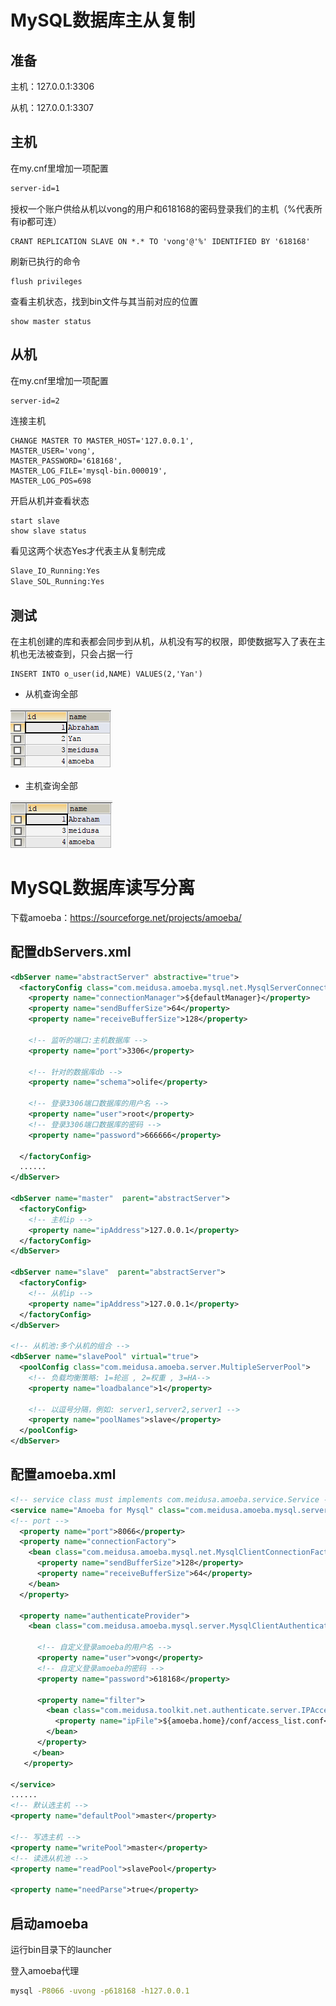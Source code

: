# MySQL数据库主从复制

## 准备

主机：127.0.0.1:3306

从机：127.0.0.1:3307

## 主机

在my.cnf里增加一项配置

``` xml
server-id=1
```

授权一个账户供给从机以vong的用户和618168的密码登录我们的主机（%代表所有ip都可连）

``` mysql
CRANT REPLICATION SLAVE ON *.* TO 'vong'@'%' IDENTIFIED BY '618168'
```

刷新已执行的命令

``` mysql
flush privileges
```

查看主机状态，找到bin文件与其当前对应的位置

``` mysql
show master status
```

## 从机

在my.cnf里增加一项配置

``` xml
server-id=2
```

连接主机

``` mysql
CHANGE MASTER TO MASTER_HOST='127.0.0.1', 
MASTER_USER='vong', 
MASTER_PASSWORD='618168', 
MASTER_LOG_FILE='mysql-bin.000019',
MASTER_LOG_POS=698
```

开启从机并查看状态

``` mysql
start slave
show slave status
```

看见这两个状态Yes才代表主从复制完成

``` bash
Slave_IO_Running:Yes
Slave_SOL_Running:Yes
```

## 测试

在主机创建的库和表都会同步到从机，从机没有写的权限，即使数据写入了表在主机也无法被查到，只会占据一行

``` mysql
INSERT INTO o_user(id,NAME) VALUES(2,'Yan')
```
- 从机查询全部

![Screenshot](docs/situation1.png)

- 主机查询全部

![Screenshot](docs/situation2.png)

# MySQL数据库读写分离

下载amoeba：https://sourceforge.net/projects/amoeba/

## 配置dbServers.xml

``` xml
<dbServer name="abstractServer" abstractive="true">
  <factoryConfig class="com.meidusa.amoeba.mysql.net.MysqlServerConnectionFactory">
    <property name="connectionManager">${defaultManager}</property>
    <property name="sendBufferSize">64</property>
    <property name="receiveBufferSize">128</property>

    <!-- 监听的端口:主机数据库 -->
    <property name="port">3306</property>

    <!-- 针对的数据库db -->
    <property name="schema">olife</property>

    <!-- 登录3306端口数据库的用户名 -->
    <property name="user">root</property>
    <!-- 登录3306端口数据库的密码 -->
    <property name="password">666666</property>

  </factoryConfig>
  ......
</dbServer>  

<dbServer name="master"  parent="abstractServer">
  <factoryConfig>
    <!-- 主机ip -->
    <property name="ipAddress">127.0.0.1</property>
  </factoryConfig>
</dbServer>

<dbServer name="slave"  parent="abstractServer">
  <factoryConfig>
    <!-- 从机ip -->
    <property name="ipAddress">127.0.0.1</property>
  </factoryConfig>
</dbServer>

<!-- 从机池:多个从机的组合 -->
<dbServer name="slavePool" virtual="true">
  <poolConfig class="com.meidusa.amoeba.server.MultipleServerPool">
    <!-- 负载均衡策略: 1=轮巡 , 2=权重 , 3=HA-->
    <property name="loadbalance">1</property>

    <!-- 以逗号分隔，例如: server1,server2,server1 -->
    <property name="poolNames">slave</property>
  </poolConfig>
</dbServer>

```

## 配置amoeba.xml

``` xml
<!-- service class must implements com.meidusa.amoeba.service.Service -->
<service name="Amoeba for Mysql" class="com.meidusa.amoeba.mysql.server.MySQLService">
<!-- port -->
  <property name="port">8066</property> 
  <property name="connectionFactory">
    <bean class="com.meidusa.amoeba.mysql.net.MysqlClientConnectionFactory">
      <property name="sendBufferSize">128</property>
      <property name="receiveBufferSize">64</property>
    </bean>
  </property>

  <property name="authenticateProvider">
    <bean class="com.meidusa.amoeba.mysql.server.MysqlClientAuthenticator">
      
      <!-- 自定义登录amoeba的用户名 -->
      <property name="user">vong</property>
      <!-- 自定义登录amoeba的密码 -->
      <property name="password">618168</property>

      <property name="filter">
        <bean class="com.meidusa.toolkit.net.authenticate.server.IPAccessController">
          <property name="ipFile">${amoeba.home}/conf/access_list.conf</property>
        </bean>
      </property>
     </bean>
   </property>

</service>
......
<!-- 默认选主机 -->
<property name="defaultPool">master</property>

<!-- 写选主机 -->
<property name="writePool">master</property>
<!-- 读选从机池 -->
<property name="readPool">slavePool</property>

<property name="needParse">true</property>
```

## 启动amoeba

运行bin目录下的launcher

登入amoeba代理

``` bash
mysql -P8066 -uvong -p618168 -h127.0.0.1
```




